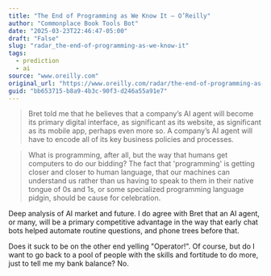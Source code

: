 ```yaml
---
title: "The End of Programming as We Know It – O’Reilly"
author: "Commonplace Book Tools Bot"
date: "2025-03-23T22:46:47-05:00"
draft: "False"
slug: "radar_the-end-of-programming-as-we-know-it"
tags:
  - prediction
  - ai
source: "www.oreilly.com"
original_url: "https://www.oreilly.com/radar/the-end-of-programming-as-we-know-it/"
guid: "bb653715-b8a9-4b3c-90f3-d246a55a91e7"
---
```


> Bret told me that he believes that a company’s AI agent will become its primary digital interface, as significant as its website, as significant as its mobile app, perhaps even more so. A company’s AI agent will have to encode all of its key business policies and processes.

> What is programming, after all, but the way that humans get computers to do our bidding? The fact that 'programming' is getting closer and closer to human language, that our machines can understand us rather than us having to speak to them in their native tongue of 0s and 1s, or some specialized programming language pidgin, should be cause for celebration.

Deep analysis of AI market and future. I do agree with Bret that an AI agent, or many, will be a primary competitive advantage in the way that early chat bots helped automate routine questions, and phone trees before that. 

Does it suck to be on the other end yelling \"Operator!\". Of course, but do I want to go back to a pool of people with the skills and fortitude to do more, just to tell me my bank balance? No.